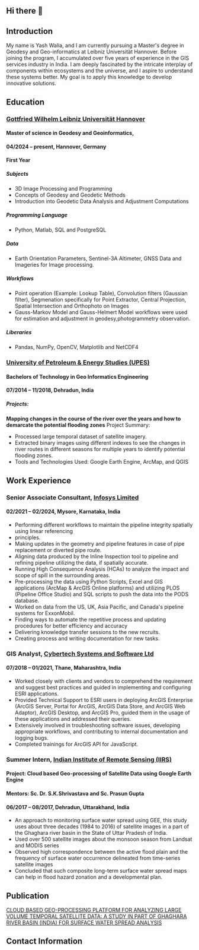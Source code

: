## Hi there 👋

## Introduction
My name is Yash Walia, and I am currently pursuing a Master's degree in Geodesy and Geo-informatics at Leibniz Universität Hannover. Before joining the program, I accumulated over five years of experience in the GIS services industry in India. I am deeply fascinated by the intricate interplay of components within ecosystems and the universe, and I aspire to understand these systems better. My goal is to apply this knowledge to develop innovative solutions. 

<!--
**yash39wal/yash39wal** is a ✨ _special_ ✨ repository because its `README.md` (this file) appears on your GitHub profile.

Here are some ideas to get you started:

- 🔭 I’m currently working on ...
- 🌱 I’m currently learning ...
- 👯 I’m looking to collaborate on ...
- 🤔 I’m looking for help with ...
- 💬 Ask me about ...
- 📫 How to reach me: ...
- 😄 Pronouns: ...
- ⚡ Fun fact: ...
-->

## Education
### [Gottfried Wilhelm Leibniz Universität Hannover](https://www.uni-hannover.de/de/)
#### Master of science in Geodesy and Geoinformatics, 
####  04/2024 – present, Hannover, Germany

#### First Year

##### Subjects
* 3D Image Processing and Programming
* Concepts of Geodesy and Geodetic Methods
* Introduction into Geodetic Data Analysis and Adjustment Computations

##### Programming Language
 * Python, Matlab, SQL and PostgreSQL
##### Data
 * Earth Orientation Parameters, Sentinel-3A Altimeter, GNSS Data and Imageries for Image processing.
##### Workflows
 * Point operation (Example: Lookup Table), Convolution filters (Gaussian filter), Segmenation specifically for
 Point Extractor, Central Projection, Spatial Intersection and Orthophoto on Images
 * Gauss-Markov Model and Gauss-Helmert Model workflows were used for estimation and adjustment in geodesy,photogrammetry observation.
##### Liberaries
 * Pandas, NumPy, OpenCV, Matplotlib and NetCDF4 

### [University of Petroleum & Energy Studies (UPES)](https://www.upes.ac.in/)
#### Bachelors of Technology in Geo Informatics Engineering
####  07/2014 – 11/2018, Dehradun, India

##### Projects:
**Mapping changes in the course of the river over the years and how to demarcate the 
potential flooding zones** 
Project Summary:
 * Processed large temporal dataset of satellite imagery.
 * Extracted binary images using different indexes to see the changes in river routes in different seasons for multiple years to identify potential flooding zones.
 * Tools and Technologies Used: Google Earth Engine, ArcMap, and QGIS


## Work Experience
### Senior Associate Consultant, [Infosys Limited](https://www.infosys.com/)    
####  02/2021 – 02/2024, Mysore, Karnataka, India
 * Performing different workflows to maintain the pipeline integrity spatially using linear referencing
 * principles.
 * Making updates in the geometry and pipeline features in case of pipe replacement or diverted pipe route.
 * Aligning data produced by the Inline Inspection tool to pipeline and refining pipeline utilizing the data, if spatially accurate.
 * Running High Consequence Analysis (HCAs) to analyze the impact and scope of spill in the surrounding areas.
 * Pre-processing the data using Python Scripts, Excel and GIS applications (ArcMap & ArcGIS Online platforms) and utilizing PLOS (Pipeline Office Studio) and SQL scripts to push the data into the PODS database.
 * Worked on data from the US, UK, Asia Pacific, and Canada's pipeline systems for ExxonMobil.
 * Finding ways to automate the repetitive process and updating procedures for better efficiency and accuracy 
 * Delivering knowledge transfer sessions to the new recruits.
 * Creating process and writing documentation for new tasks.

### GIS Analyst, [Cybertech Systems and Software Ltd](https://cybertech.com/)
#### 07/2018 – 01/2021, Thane, Maharashtra, India
* Worked closely with clients and vendors to comprehend the requirement and suggest best practices and guided in implementing and configuring ESRI applications.
* Provided Technical Support to ESRI users in deploying ArcGIS Enterprise (ArcGIS Server, Portal for ArcGIS, ArcGIS Data Store, and ArcGIS Web Adaptor), ArcGIS Desktop, and ArcGIS Pro, guided them in the usage of these applications and addressed their queries.
* Extensively involved in troubleshooting software issues, developing appropriate workflows, and contributing to internal documentation and logging bugs.
* Completed trainings for ArcGIS API for JavaScript.

### Summer Intern, [Indian Institute of Remote Sensing (IIRS)](https://www.iirs.gov.in/)
#### Project: Cloud based Geo-processing of Satellite Data using Google Earth Engine
#### Mentors: Sc. Dr. S.K.Shrivastava and Sc. Prasun Gupta
####  06/2017 – 08/2017, Dehradun, Uttarakhand, India

* An approach to monitoring surface water spread using GEE, this study uses about three decades (1984 to 2016) of satellite images in a part of the Ghaghara river basin in the State of Uttar Pradesh of India.
* Used over 500 satellite images about the monsoon season from Landsat and MODIS series
* Observed high correspondence between the active flood plain and the frequency of surface water occurrence delineated from time-series satellite images
* Concluded that such composite long-term surface water spread maps can help in flood hazard zonation and a developmental plan.

## Publication
[CLOUD BASED GEO-PROCESSING PLATFORM FOR ANALYZING LARGE VOLUME TEMPORAL SATELLITE DATA: A STUDY IN PART OF GHAGHARA RIVER BASIN (INDIA) FOR SURFACE WATER SPREAD ANALYSIS](https://www.proceedings.com/38328.html)

## Contact Information

